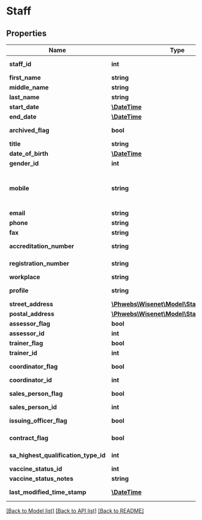 # Staff

## Properties
Name | Type | Description | Notes
------------ | ------------- | ------------- | -------------
**staff_id** | **int** | Primary Id for Staff that is auto generated | [optional] 
**first_name** | **string** | First Name of the Staff | [optional] 
**middle_name** | **string** | Middle Name of the Staff | [optional] 
**last_name** | **string** | Last Name of the Staff | [optional] 
**start_date** | [**\DateTime**](\DateTime.md) | Active Start Date of the Staff | [optional] 
**end_date** | [**\DateTime**](\DateTime.md) | Active End Date of the Staff | [optional] 
**archived_flag** | **bool** | To indicate if Staff is Archived | [optional] 
**title** | **string** | Title of the staff | [optional] 
**date_of_birth** | [**\DateTime**](\DateTime.md) | Date of Birth of the Staff | [optional] 
**gender_id** | **int** |  | [optional] 
**mobile** | **string** | Mobile number of the Staff. Accepts numbers only. International format is preferable eg. +614xxxxxxxxx\&quot;. | [optional] 
**email** | **string** | Email address of the Staff | [optional] 
**phone** | **string** | Phone Number of the Staff | [optional] 
**fax** | **string** | Fax Number of the Staff | [optional] 
**accreditation_number** | **string** | Accreditation Number of theStaff | [optional] 
**registration_number** | **string** | Registration Number of the Staff | [optional] 
**workplace** | **string** | Workplace of the Staff | [optional] 
**profile** | **string** | Profile information of the Staff | [optional] 
**street_address** | [**\Phwebs\Wisenet\Model\StaffStreetAddress**](StaffStreetAddress.md) |  | [optional] 
**postal_address** | [**\Phwebs\Wisenet\Model\StaffPostalAddress**](StaffPostalAddress.md) |  | [optional] 
**assessor_flag** | **bool** |  | [optional] 
**assessor_id** | **int** |  | [optional] 
**trainer_flag** | **bool** | To indicate if Staff is Trainer | [optional] 
**trainer_id** | **int** |  | [optional] 
**coordinator_flag** | **bool** | To indicate if Staff is Coordinator | [optional] 
**coordinator_id** | **int** |  | [optional] 
**sales_person_flag** | **bool** | To indicate if Staff is Sales Person | [optional] 
**sales_person_id** | **int** |  | [optional] 
**issuing_officer_flag** | **bool** | To indicate if Staff is Issuing Officer | [optional] 
**contract_flag** | **bool** | To indicate if Staff has Contract | [optional] 
**sa_highest_qualification_type_id** | **int** | South Africa only. See SaHighestQualificationTypes | [optional] 
**vaccine_status_id** | **int** | Vaccine Status Id | [optional] 
**vaccine_status_notes** | **string** | Vaccination notes | [optional] 
**last_modified_time_stamp** | [**\DateTime**](\DateTime.md) | Date when the Staff was last modified | [optional] 

[[Back to Model list]](../../README.md#documentation-for-models) [[Back to API list]](../../README.md#documentation-for-api-endpoints) [[Back to README]](../../README.md)

